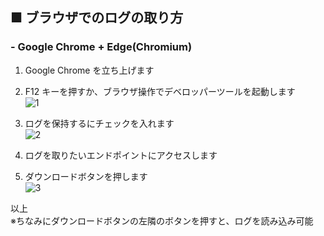 ## ■ ブラウザでのログの取り方

### - Google Chrome + Edge(Chromium)

1. Google Chrome を立ち上げます

2. F12 キーを押すか、ブラウザ操作でデベロッパーツールを起動します  
   ![1](https://user-images.githubusercontent.com/49807271/174798441-1bc22d93-b5be-4766-a158-3b0091fb56e7.png)

3. ログを保持するにチェックを入れます  
   ![2](https://user-images.githubusercontent.com/49807271/174803641-4488a74e-7643-41ba-8ce4-fa2232a9f7a4.jpg)

4. ログを取りたいエンドポイントにアクセスします

5. ダウンロードボタンを押します  
   ![3](https://user-images.githubusercontent.com/49807271/174804337-399695dc-a3cb-4dde-9503-ce90d8ad9200.jpg)

以上  
※ちなみにダウンロードボタンの左隣のボタンを押すと、ログを読み込み可能
